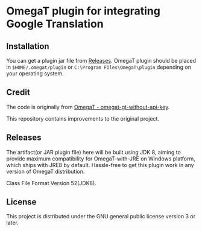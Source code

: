 # OmegaT plugin for integrating Google Translation

## Installation

You can get a plugin jar file from [Releases](https://github.com/MijazzChan/google-machine-translator-omegat-plugin/releases).
OmegaT plugin should be placed in `$HOME/.omegat/plugin` or `C:\Program Files\OmegaT\plugin`
depending on your operating system.

## Credit

The code is originally from [OmegaT - omegat-gt-without-api-key](https://sourceforge.net/projects/omegat-gt-without-api-key/).

This repository contains improvements to the original project.

## Releases

The artifact(or JAR plugin file) here will be built using JDK 8, aiming to provide maximum compatibility for OmegaT-with-JRE on Windows platform, which ships with JRE8 by default.
Hassle-free to get this plugin work in any version of OmegaT distribution.

Class File Format Version 52(JDK8).

## License

This project is distributed under the GNU general public license version 3 or later.
